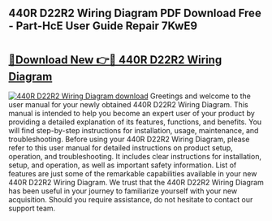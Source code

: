 ## 440R D22R2 Wiring Diagram PDF Download Free - Part-HcE User Guide Repair 7KwE9

# <h2><a href="http://dflwta5.blite.top/?on=440R+D22R2+Wiring+Diagram">🔗Download New 👉🔴 440R D22R2 Wiring Diagram</a></h2>

[![440R D22R2 Wiring Diagram download](https://i.imgur.com/lujVjoI.png)](http://dflwta5.blite.top/?on=440R+D22R2+Wiring+Diagram)
Greetings and welcome to the user manual for your newly obtained 440R D22R2 Wiring Diagram. This manual is intended to help you become an expert user of your product by providing a detailed explanation of its features, functions, and benefits. You will find step-by-step instructions for installation, usage, maintenance, and troubleshooting. Before using your 440R D22R2 Wiring Diagram, please refer to this user manual for detailed instructions on product setup, operation, and troubleshooting. It includes clear instructions for installation, setup, and operation, as well as important safety information. List of features are just some of the remarkable capabilities available in your new 440R D22R2 Wiring Diagram. We trust that the 440R D22R2 Wiring Diagram has been useful in your journey to familiarize yourself with your new acquisition. Should you require assistance, do not hesitate to contact our support team.

